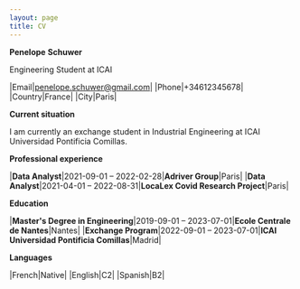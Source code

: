 ```yaml
---
layout: page
title: CV
---
```

**Penelope**  **Schuwer**

Engineering Student at ICAI

|Email|penelope.schuwer@gmail.com|
|Phone|+34612345678|
|Country|France|
|City|Paris|


**Current situation**

I am currently an exchange student in Industrial Engineering at ICAI Universidad Pontificia Comillas.

**Professional experience**

|**Data Analyst**|2021-09-01 – 2022-02-28|**Adriver Group**|Paris|
|**Data Analyst**|2021-04-01 – 2022-08-31|**LocaLex Covid Research Project**|Paris|


**Education**

|**Master's Degree in Engineering**|2019-09-01 – 2023-07-01|**Ecole Centrale de Nantes**|Nantes|
|**Exchange Program**|2022-09-01 – 2023-07-01|**ICAI Universidad Pontificia Comillas**|Madrid|


**Languages**

|French|Native|
|English|C2|
|Spanish|B2|


